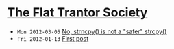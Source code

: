 [The Flat Trantor Society](http://the-flat-trantor-society.blogspot.com/)
===

- `Mon 2012-03-05` [No, strncpy() is not a "safer" strcpy()](002-strncpy.html)
- `Fri 2012-01-13` [First post](001-first-post.html)
